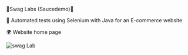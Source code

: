 💎Swag Labs (Saucedemo)💎

💠 Automated tests using Selenium with Java for an E-commerce website

🌍 Website home page

![swag Lab](https://github.com/Yogitaklad/SAUCEDEMO/assets/66032540/f01dfcc6-f02d-4829-a415-bb7e364dd3ad)
